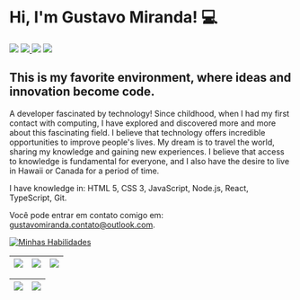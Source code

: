 <h1> Hi, I'm Gustavo Miranda! 💻</h1>

<div> 
     <a href="https://instagram.com/mirandagustavo__?igshid=MzRlODBiNWFlZA==" target="_blank"><img src="https://img.shields.io/badge/-Instagram-%23E4405F?style=for-the-badge&logo=instagram&logoColor=white" target="_blank"></a> 
     <a href = "mailto:gustavomiranda.contato@outlook.com"><img src="https://img.shields.io/badge/Gmail-D14836?style=for-the-badge&logo=gmail&logoColor=white" target="_blank"</a>
     <a href="https://www.linkedin.com/mwlite/in/gustavo-miranda-b87a73276" target="_blank"><img src="https://img.shields.io/badge/-LinkedIn-%230077B5?style=for-the-badge&logo=linkedin&logoColor=white" target="_blank"></a>
     <a href="https://wa.me/+5548996899870" target="_blank"><img src="https://img.shields.io/badge/WhatsApp-25D366?style=for-the-badge&logo=whatsapp&logoColor=white" target="_blank"></a>
 </div>
<h2 align="left">
This is my favorite environment, where ideas and innovation become code.
</h2>
<p>A developer fascinated by technology! Since childhood, when I had my first contact with computing, I have explored and discovered more and more about this fascinating field. I believe that technology offers incredible opportunities to improve people's lives. My dream is to travel the world, sharing my knowledge and gaining new experiences. I believe that access to knowledge is fundamental for everyone, and I also have the desire to live in Hawaii or Canada for a period of time.</p>

<p>I have knowledge in: HTML 5, CSS 3, JavaScript, Node.js, React, TypeScript, Git.</p>
<p>Você pode entrar em contato comigo em:  <a href="mailto:gustavomiranda.contato@outlook.com">gustavomiranda.contato@outlook.com</a>.</p>

<div align="left">
 
[![Minhas Habilidades](https://skillicons.dev/icons?i=html,css,js,nodejs,react,ts,git,figma,vscode
)](https://skillicons.dev)

  </div>
  
  | ![](http://github-profile-summary-cards.vercel.app/api/cards/stats?username=GustavoMiranda01&theme=nord_dark) | ![](http://github-profile-summary-cards.vercel.app/api/cards/repos-per-language?username=GustavoMiranda01&hide=Html&theme=nord_dark) | ![](http://github-profile-summary-cards.vercel.app/api/cards/most-commit-language?username=GustavoMiranda01&theme=nord_dark) |
| :-: | :-: | :-: |

| ![](http://github-profile-summary-cards.vercel.app/api/cards/profile-details?username=GustavoMiranda01&theme=nord_dark) | ![](https://github-readme-streak-stats.herokuapp.com/?user=GustavoMiranda01&hide_border=true&date_format=M%20j%5B%2C%20Y%5D&background=2D3742&stroke=2D3742&ring=6bbbca&fire=6bbbca&currStreakNum=fff&sideNums=6bbbca&currStreakLabel=6bbbca&sideLabels=fff&dates=fff) |
| :-: | :-: |
